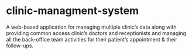 # clinic-managment-system
A web-based application for managing multiple clinic’s data along with providing common access clinic’s doctors and receptionists and managing all the back-office team activities for their patient’s appointment & their follow-ups. 
